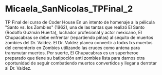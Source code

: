 # Micaela_SanNicolas_TPFinal_2
 TP Final del curso de Coder House
En un intento de homenaje a la pélicula "Santo vs. los Zombies" (1962), una de las tantas que realizó El Santo (Rodolfo Guzmán Huerta), luchador profesional y actor mexicano, El Chupacabras se debe enfrentar (repartiendo piñas) al séquito de muertos zombies del Dr. Valdez. 
El Dr. Valdez planea convertir a todxs lxs muertxs del cementerio en Zombies utilizando las cruces como antena para transmutar muertos. Por suerte, El Chupacabras es un superheroe preparado que tiene su batipoción anti zombies lista para darnos otra oportunidad de seguir combatiendo muertos convertidos y llegar a derrotar al Dr. Valdez. 
